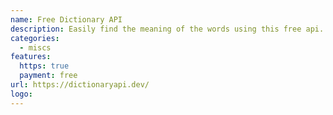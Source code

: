 ```yaml
---
name: Free Dictionary API
description: Easily find the meaning of the words using this free api.
categories:
  - miscs
features:
  https: true
  payment: free
url: https://dictionaryapi.dev/
logo:
---
```

